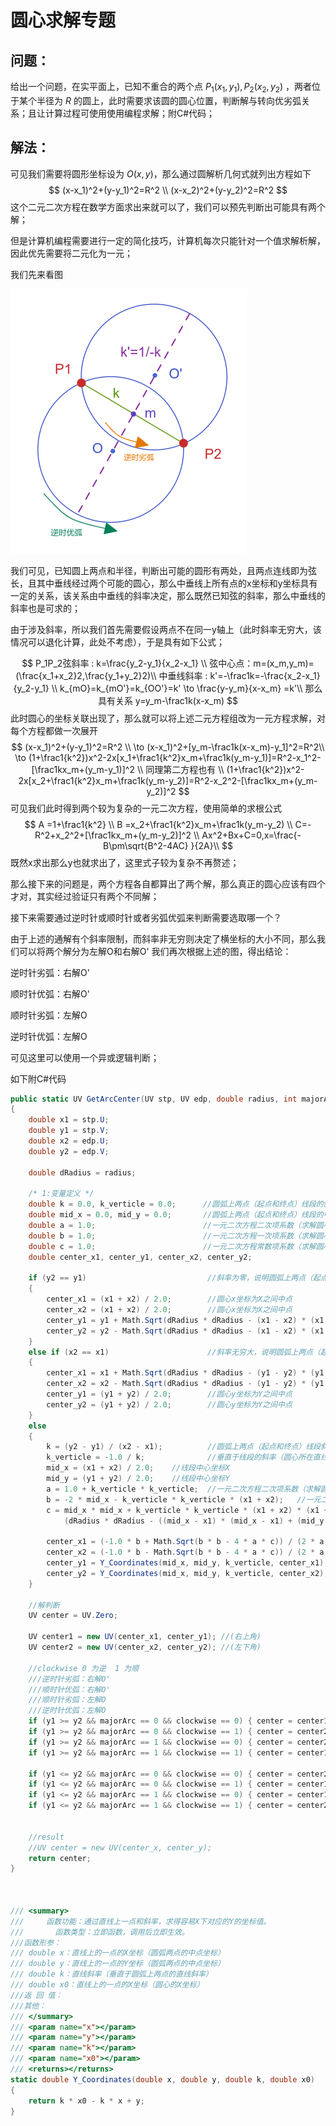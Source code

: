 # 圆心求解专题

## 问题：

给出一个问题，在实平面上，已知不重合的两个点 $P_1(x_1,y_1) , P_2(x_2,y_2)$  ，两者位于某个半径为 $R$ 的圆上，此时需要求该圆的圆心位置，判断解与转向优劣弧关系；且让计算过程可使用使用编程求解；附C#代码；

## 解法：

可见我们需要将圆形坐标设为 $O(x,y)$，那么通过圆解析几何式就列出方程如下
$$
(x-x_1)^2+(y-y_1)^2=R^2 \\
(x-x_2)^2+(y-y_2)^2=R^2
$$
这个二元二次方程在数学方面求出来就可以了，我们可以预先判断出可能具有两个解；

但是计算机编程需要进行一定的简化技巧，计算机每次只能针对一个值求解析解，因此优先需要将二元化为一元；

我们先来看图

<img src="圆心求解专题.assets/image-20230312120405509.png" alt="image-20230312120405509" style="zoom:50%;" />

我们可见，已知圆上两点和半径，判断出可能的圆形有两处，且两点连线即为弦长，且其中垂线经过两个可能的圆心，那么中垂线上所有点的x坐标和y坐标具有一定的关系，该关系由中垂线的斜率决定，那么既然已知弦的斜率，那么中垂线的斜率也是可求的；

由于涉及斜率，所以我们首先需要假设两点不在同一y轴上（此时斜率无穷大，该情况可以退化计算，此处不考虑），于是具有如下公式；


$$
P_1P_2弦斜率 : k=\frac{y_2-y_1}{x_2-x_1} \\
弦中心点：m=(x_m,y_m)=(\frac{x_1+x_2}2,\frac{y_1+y_2}2)\\
中垂线斜率   : k'=-\frac1k=-\frac{x_2-x_1}{y_2-y_1} \\
k_{mO}=k_{mO'}=k_{OO'}=k' \to  \frac{y-y_m}{x-x_m} =k'\\
那么具有关系 y=y_m-\frac1k(x-x_m)
$$
此时圆心的坐标关联出现了，那么就可以将上述二元方程组改为一元方程求解，对每个方程都做一次展开
$$
(x-x_1)^2+(y-y_1)^2=R^2 \\
\to (x-x_1)^2+[y_m-\frac1k(x-x_m)-y_1]^2=R^2\\
\to (1+\frac1{k^2})x^2-2x[x_1+\frac1{k^2}x_m+\frac1k(y_m-y_1)]=R^2-x_1^2-[\frac1kx_m+(y_m-y_1)]^2 \\
同理第二方程也有 \\
 (1+\frac1{k^2})x^2-2x[x_2+\frac1{k^2}x_m+\frac1k(y_m-y_2)]=R^2-x_2^2-[\frac1kx_m+(y_m-y_2)]^2
$$
可见我们此时得到两个较为复杂的一元二次方程，使用简单的求根公式
$$
A =1+\frac1{k^2}  \\
B =x_2+\frac1{k^2}x_m+\frac1k(y_m-y_2) \\
C=-R^2+x_2^2+[\frac1kx_m+(y_m-y_2)]^2 \\
Ax^2+Bx+C=0,x=\frac{-B\pm\sqrt{B^2-4AC} }{2A}\\
$$
既然x求出那么y也就求出了，这里式子较为复杂不再赘述；

那么接下来的问题是，两个方程各自都算出了两个解，那么真正的圆心应该有四个才对，其实经过验证只有两个不同解；

接下来需要通过逆时针或顺时针或者劣弧优弧来判断需要选取哪一个？

由于上述的通解有个斜率限制，而斜率非无穷则决定了横坐标的大小不同，那么我们可以将两个解分为左解O和右解O'
我们再次根据上述的图，得出结论：

逆时针劣弧：右解O'

顺时针优弧：右解O'

顺时针劣弧：左解O

逆时针优弧：左解O

可见这里可以使用一个异或逻辑判断；



如下附C#代码

```c#
public static UV GetArcCenter(UV stp, UV edp, double radius, int majorArc, int clockwise)
{
    double x1 = stp.U;
    double y1 = stp.V;
    double x2 = edp.U;
    double y2 = edp.V;

    double dRadius = radius;

    /* 1:变量定义 */
    double k = 0.0, k_verticle = 0.0;      //圆弧上两点（起点和终点）线段的斜率 和 垂直于线段的斜率（圆心所在直线的斜率）
    double mid_x = 0.0, mid_y = 0.0;       //圆弧上两点（起点和终点）线段的中心位置坐标
    double a = 1.0;                        //一元二次方程二次项系数（求解圆心坐标的一元二次方程）
    double b = 1.0;                        //一元二次方程一次项系数（求解圆心坐标的一元二次方程）
    double c = 1.0;                        //一元二次方程常数项系数（求解圆心坐标的一元二次方程）
    double center_x1, center_y1, center_x2, center_y2;

    if (y2 == y1)                           //斜率为零，说明圆弧上两点（起点和终点）在同一水平线上面，
    {
        center_x1 = (x1 + x2) / 2.0;        //圆心x坐标为X之间中点
        center_x2 = (x1 + x2) / 2.0;        //圆心x坐标为X之间中点
        center_y1 = y1 + Math.Sqrt(dRadius * dRadius - (x1 - x2) * (x1 - x2) / 4.0); //圆心y坐标
        center_y2 = y2 - Math.Sqrt(dRadius * dRadius - (x1 - x2) * (x1 - x2) / 4.0); //圆心y坐标 
    }
    else if (x2 == x1)                      //斜率无穷大，说明圆弧上两点（起点和终点）在同一垂直线上面，
    {
        center_x1 = x1 + Math.Sqrt(dRadius * dRadius - (y1 - y2) * (y1 - y2) / 4.0); //圆心x坐标
        center_x2 = x2 - Math.Sqrt(dRadius * dRadius - (y1 - y2) * (y1 - y2) / 4.0); //圆心x坐标
        center_y1 = (y1 + y2) / 2.0;        //圆心y坐标为Y之间中点
        center_y2 = (y1 + y2) / 2.0;        //圆心y坐标为Y之间中点 
    }
    else
    {
        k = (y2 - y1) / (x2 - x1);          //圆弧上两点（起点和终点）线段斜率
        k_verticle = -1.0 / k;              //垂直于线段的斜率（圆心所在直线的斜率）
        mid_x = (x1 + x2) / 2.0;    //线段中心坐标X
        mid_y = (y1 + y2) / 2.0;    //线段中心坐标Y
        a = 1.0 + k_verticle * k_verticle;  //一元二次方程二次项系数（求解圆心坐标的一元二次方程）
        b = -2 * mid_x - k_verticle * k_verticle * (x1 + x2);   //一元二次方程一次项系数（求解圆心坐标的一元二次方程）
        c = mid_x * mid_x + k_verticle * k_verticle * (x1 + x2) * (x1 + x2) / 4.0 -
            (dRadius * dRadius - ((mid_x - x1) * (mid_x - x1) + (mid_y - y1) * (mid_y - y1)));  //一元二次方程常数项系数（求解圆心坐标的一元二次方程）

        center_x1 = (-1.0 * b + Math.Sqrt(b * b - 4 * a * c)) / (2 * a);     //求得坐标x(右上角)
        center_x2 = (-1.0 * b - Math.Sqrt(b * b - 4 * a * c)) / (2 * a);     //求得坐标x(左下角)
        center_y1 = Y_Coordinates(mid_x, mid_y, k_verticle, center_x1); //求得坐标y(右上角)
        center_y2 = Y_Coordinates(mid_x, mid_y, k_verticle, center_x2); //求得坐标y(左下角)
    } 
    
    //解判断
    UV center = UV.Zero;

    UV center1 = new UV(center_x1, center_y1); //(右上角)
    UV center2 = new UV(center_x2, center_y2); //(左下角)

    //clockwise 0 为逆  1 为顺
	///逆时针劣弧：右解O'
	///顺时针优弧：右解O'
	///顺时针劣弧：左解O
	///逆时针优弧：左解O
    if (y1 >= y2 && majorArc == 0 && clockwise == 0) { center = center1; }
    if (y1 >= y2 && majorArc == 0 && clockwise == 1) { center = center2; }
    if (y1 >= y2 && majorArc == 1 && clockwise == 0) { center = center2; }
    if (y1 >= y2 && majorArc == 1 && clockwise == 1) { center = center1; }

    if (y1 <= y2 && majorArc == 0 && clockwise == 0) { center = center2; }
    if (y1 <= y2 && majorArc == 0 && clockwise == 1) { center = center1; }
    if (y1 <= y2 && majorArc == 1 && clockwise == 0) { center = center1; }
    if (y1 <= y2 && majorArc == 1 && clockwise == 1) { center = center2; }


    //result
    //UV center = new UV(center_x, center_y);
    return center;
}



/// <summary>
///     函数功能：通过直线上一点和斜率，求得容易X下对应的Y的坐标值。
///       函数类型：立即函数，调用后立即生效。
///函数形参：
///	double x：直线上的一点的X坐标（圆弧两点的中点坐标）
///	double y：直线上的一点的Y坐标（圆弧两点的中点坐标）
///	double k：直线斜率（垂直于圆弧上两点的直线斜率）
///	double x0：直线上的一点的X坐标（圆心的X坐标）
///返 回 值：
///其他： 
/// </summary>
/// <param name="x"></param>
/// <param name="y"></param>
/// <param name="k"></param>
/// <param name="x0"></param>
/// <returns></returns>
static double Y_Coordinates(double x, double y, double k, double x0)
{
    return k * x0 - k * x + y;
}
```

















 



